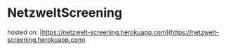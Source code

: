 # NetzweltScreening
hosted on: [https://netzwelt-screening.herokuapp.com](https://netzwelt-screening.herokuapp.com)
